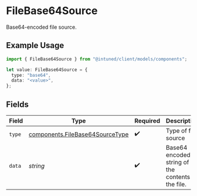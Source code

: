 # FileBase64Source

Base64-encoded file source.

## Example Usage

```typescript
import { FileBase64Source } from "@intuned/client/models/components";

let value: FileBase64Source = {
  type: "base64",
  data: "<value>",
};
```

## Fields

| Field                                                                              | Type                                                                               | Required                                                                           | Description                                                                        |
| ---------------------------------------------------------------------------------- | ---------------------------------------------------------------------------------- | ---------------------------------------------------------------------------------- | ---------------------------------------------------------------------------------- |
| `type`                                                                             | [components.FileBase64SourceType](../../models/components/filebase64sourcetype.md) | :heavy_check_mark:                                                                 | Type of file source                                                                |
| `data`                                                                             | *string*                                                                           | :heavy_check_mark:                                                                 | Base64 encoded string of the contents of the file.                                 |